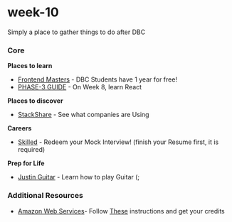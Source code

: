 # week-10
Simply a place to gather things to do after DBC
### Core
**Places to learn**

- [Frontend Masters](https://frontendmasters.com/) - DBC Students have 1 year for free!
- [PHASE-3 GUIDE](https://github.com/nyc-fiddler-crabs-2017/phase-3-guide) - On Week 8, learn React

**Places to discover**
- [StackShare](https://stackshare.io/) - See what companies are Using

**Careers**  
- [Skilled](https://www.skilledinc.com/) - Redeem your Mock Interview! (finish your Resume first, it is required)

**Prep for Life**

- [Justin Guitar](https://www.justinguitar.com/) - Learn how to play Guitar (;

### Additional Resources

- [Amazon Web Services](../resources/cool-stuff-in-rails.md)- Follow [These](https://docs.google.com/document/d/1RuabdIr_GTP09gqTqh_-RKQeKbSEo1NMrnbumVpokos/edit) instructions and get your credits
